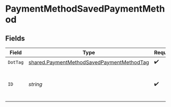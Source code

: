 # PaymentMethodSavedPaymentMethod


## Fields

| Field                                                                                                         | Type                                                                                                          | Required                                                                                                      | Description                                                                                                   | Example                                                                                                       |
| ------------------------------------------------------------------------------------------------------------- | ------------------------------------------------------------------------------------------------------------- | ------------------------------------------------------------------------------------------------------------- | ------------------------------------------------------------------------------------------------------------- | ------------------------------------------------------------------------------------------------------------- |
| `DotTag`                                                                                                      | [shared.PaymentMethodSavedPaymentMethodTag](../../../pkg/models/shared/paymentmethodsavedpaymentmethodtag.md) | :heavy_check_mark:                                                                                            | N/A                                                                                                           | saved_payment_method                                                                                          |
| `ID`                                                                                                          | *string*                                                                                                      | :heavy_check_mark:                                                                                            | Payment ID of the saved Bolt Payment method.                                                                  | id                                                                                                            |